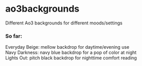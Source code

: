 # ao3backgrounds
Different Ao3 backgrounds for different moods/settings

### So far:
Everyday Beige: mellow backdrop for daytime/evening use  
Navy Darkness: navy blue backdrop for a pop of color at night  
Lights Out: pitch black backdrop for nighttime comfort reading  
 
